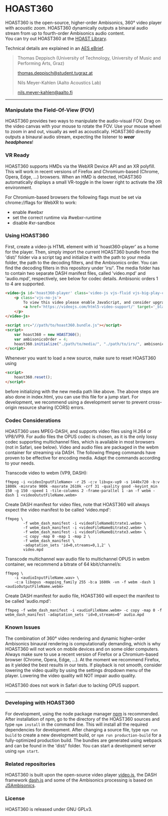 # HOAST360

HOAST360 is the open-source, higher-order Ambisonics, 360° video player with acoustic zoom. HOAST360 dynamically outputs a binaural audio stream from up to fourth-order Ambisonics audio content.  
You can try out HOAST360 at the [HOAST Library](https://hoast.iem.at).

Technical details are explained in an [AES eBrief](http://www.aes.org/e-lib/browse.cfm?elib=20828).

> Thomas Deppisch (University of Technology, University of Music and Performing Arts, Graz)
>
> thomas.deppisch@student.tugraz.at
>
> Nils Meyer-Kahlen (Aalto Acoustics Lab)
>
> nils.meyer-kahlen@aalto.fi
>
----------
### Manipulate the Field-Of-View (FOV)
HOAST360 provides two ways to manipulate the audio-visual FOV. Drag on the video canvas with your mouse to rotate the FOV. Use your mouse wheel to zoom in and out, visually as well as acoustically. HOAST360 directly outputs a binaural audio stream, expecting the listener to **_wear headphones_**!

### VR Ready
HOAST360 supports HMDs via the WebXR Device API and an XR polyfill. This will work in recent versions of Firefox and Chromium-based (Chrome, Opera, Edge, ...) browsers. When an HMD is detected, HOAST360 automatically displays a small VR-toggle in the lower right to activate the XR environment.

For Chromium-based browsers the following flags must be set via chrome://flags for WebXR to work:
 - enable #webxr
 - set the correct runtime via #webxr-runtime
 - disable #xr-sandbox

### Using HOAST360
First, create a video-js HTML element with id 'hoast360-player' as a home for the player. Then, simply import the current HOAST360 bundle from the 'dist/' folder via a script tag and initialize it with the path to your media folder, the path to the decoding filters, and the Ambisonics order. You can find the decoding filters in this repository under 'irs/'. The media folder has to contain two separate DASH manifest files, called 'video.mpd' and 'audio.mpd', respectively, see below for codec details. Ambisonic orders 1 to 4 are supported.
```html
<video-js id='hoast360-player' class='video-js vjs-fluid vjs-big-play-centered ' controls preload='auto' crossorigin="anonymous" data-setup='{}'>
    <p class='vjs-no-js'>
        To view this video please enable JavaScript, and consider upgrading to a web browser that
        <a href='https://videojs.com/html5-video-support/' target='_blank'>supports HTML5 video</a>
    </p>
</video-js>

<script src="//path/to/hoast360.bundle.js"></script>
<script>
    var hoast360 = new HOAST360();
    var ambisonicsOrder = 4;
    hoast360.initialize("./path/to/media/", "./path/to/irs/", ambisonicsOrder);
</script>
```
Whenever you want to load a new source, make sure to reset HOAST360 using
```html
<script>
    hoast360.reset();
</script>
```
before initializing with the new media path like above. The above steps are also done in index.html, you can use this file for a jump start. For development, we recommend using a development server to prevent cross-origin resource sharing (CORS) errors.

### Codec Considerations
HOAST360 uses MPEG-DASH, and supports video files using H.264 or VP8/VP9. For audio files the OPUS codec is chosen, as it is the only lossy codec supporting multichannel files, which is available in most browsers (not in Safari, see below). Video and audio files are packaged in the webm container for streaming via DASH. The following ffmpeg commands have proven to be effective for encoding media. Adapt the commands according to your needs.

Transcode video to webm (VP9, DASH):
```
ffmpeg -i <videoInputFileName> -r 25 -c:v libvpx-vp9 -s 1440x720 -b:v 1800k -minrate 900k -maxrate 2610k -crf 31 -quality good -keyint_min 150 -g 150 -speed 1 -tile-columns 2 -frame-parallel 1 -an -f webm -dash 1 <videoOututFileName.webm>
```

Create DASH manifest for video files, note that HOAST360 will always expect the video manifest to be called 'video.mpd':
```
ffmpeg \
        -f webm_dash_manifest -i <videoFileNameBitrate1.webm> \
        -f webm_dash_manifest -i <videoFileNameBitrate2.webm> \
        -f webm_dash_manifest -i <videoFileNameBitrate3.webm> \
        -c copy -map 0 -map 1 -map 2 \
        -f webm_dash_manifest \
        -adaptation_sets 'id=0,streams=0,1,2' \
        video.mpd
````
Transcode multichannel wav audio file to multichannel OPUS in webm container, we recommend a bitrate of 64 kbit/channel/s:
```
ffmpeg \
    -i <audioInputFileName.wav> \
    -c:a libopus -mapping_family 255 -b:a 1600k -vn -f webm -dash 1 <audioOutputFileName.webm>
```
Create DASH manifest for audio file, HOAST360 will expect the manifest to be called 'audio.mpd':
```
ffmpeg -f webm_dash_manifest -i <audioFileName.webm> -c copy -map 0 -f webm_dash_manifest -adaptation_sets 'id=0,streams=0' audio.mpd
```

### Known Issues
The combination of 360° video rendering and dynamic higher-order Ambisonics binaural rendering is computationally demanding, which is why HOAST360 will not work on mobile devices and on some older computers. Always make sure to use a recent version of Firefox or a Chromium-based browser (Chrome, Opera, Edge, ...). At the moment we recommend Firefox, as it yielded the best results in our tests. If playback is not smooth, consider lowering the video quality by using the settings dropdown menu of the player. Lowering the video quality will NOT impair audio quality.


HOAST360 does not work in Safari due to lacking OPUS support.

----------
### Developing with HOAST360
For development, using the node package manager [npm](https://www.npmjs.com/) is recommended. After installation of npm, go to the directory of the HOAST360 sources and type `npm install` in the command line. This will install all the required dependencies for development. After changing a source file, type `npm run build` to create a new development build, or `npm run production-build` for a fully-optimized production build. The bundles are generated using webpack and can be found in the 'dist/' folder. You can start a development server using `npm start`.

### Related repositories
HOAST360 is built upon the open-source video player [video.js](https://videojs.com/), the DASH framework [dash.js](https://github.com/Dash-Industry-Forum/dash.js/wiki) and some of the Ambisonics processing is based on [JSAmbisonics](https://github.com/polarch/JSAmbisonics).

### License
HOAST360 is released under GNU GPLv3.